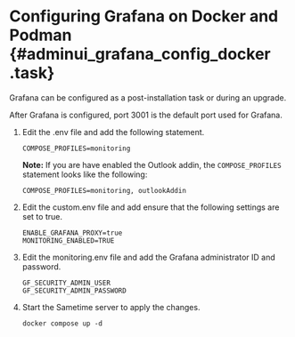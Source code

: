 # Configuring Grafana on Docker and Podman {#adminui_grafana_config_docker .task}

Grafana can be configured as a post-installation task or during an upgrade.

After Grafana is configured, port 3001 is the default port used for Grafana.

1.  Edit the .env file and add the following statement.

    ``` {#codeblock_nv4_lvk_rzb}
    COMPOSE_PROFILES=monitoring
    ```

    **Note:** If you are have enabled the Outlook addin, the `COMPOSE_PROFILES` statement looks like the following:

    ``` {#codeblock_bnr_m5p_rzb}
    COMPOSE_PROFILES=monitoring, outlookAddin
    ```

2.  Edit the custom.env file and add ensure that the following settings are set to true.

    ``` {#codeblock_h1v_rvk_rzb}
    ENABLE_GRAFANA_PROXY=true
    MONITORING_ENABLED=TRUE
    ```

3.  Edit the monitoring.env file and add the Grafana administrator ID and password.

    ``` {#codeblock_rsp_rvk_rzb}
    GF_SECURITY_ADMIN_USER
    GF_SECURITY_ADMIN_PASSWORD
    ```

4. Start the Sametime server to apply the changes.

    ``` docker compose up -d ```


